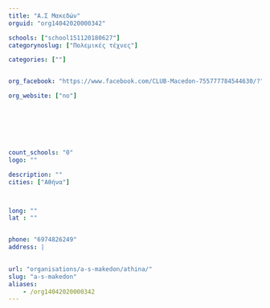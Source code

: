 ```yaml
---
title: "Α.Σ Μακεδών"
orguid: "org14042020000342"

schools: ["school151120180627"]
categorynoslug: ["Πολεμικές τέχνες"]

categories: [""]


org_facebook: "https://www.facebook.com/CLUB-Macedon-755777784544630/?"

org_website: ["no"]







count_schools: "0"
logo: ""

description: ""
cities: ["Αθήνα"]



long: ""
lat : ""


phone: "6974826249"
address: |
    

url: "organisations/a-s-makedon/athina/"
slug: "a-s-makedon"
aliases:
    - /org14042020000342
---
```



